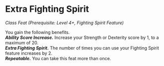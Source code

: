 # Extra Fighting Spirit
*Class Feat (Prerequisite: Level 4+, Fighting Spirit Feature)*

You gain the following benefits.  
***Ability Score Increase.*** Increase your Strength or Dexterity score by 1, to a maximum of 20.  
***Extra Fighting Spirit.*** The number of times you can use your Fighting Spirit feature increases by 2.  
***Repeatable.*** You can take this feat more than once.